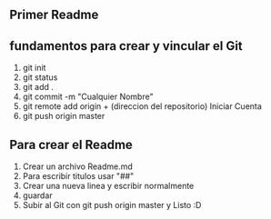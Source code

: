 ## Primer Readme ##

## fundamentos para crear y vincular el Git ##
1) git init
2) git status
3) git add .
4) git commit -m "Cualquier Nombre"
5) git remote add origin + (direccion del repositorio) Iniciar Cuenta
6) git push origin master

## Para crear el Readme ##
1) Crear un archivo Readme.md
2) Para escribir titulos usar "##"
3) Crear una nueva linea y escribir normalmente 
4) guardar 
5) Subir al Git con git push origin master y Listo :D